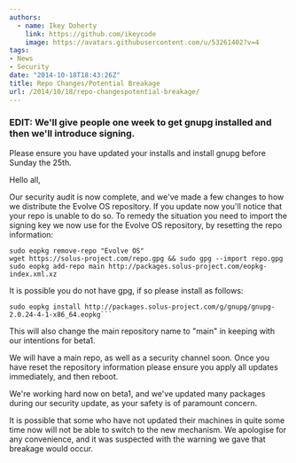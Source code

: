 ```yaml
---
authors:
  - name: Ikey Doherty
    link: https://github.com/ikeycode
    image: https://avatars.githubusercontent.com/u/53261402?v=4
tags:
- News
- Security
date: "2014-10-18T18:43:26Z"
title: Repo Changes/Potential Breakage
url: /2014/10/18/repo-changespotential-breakage/
---
```


### EDIT: We'll give people one week to get gnupg installed and then we'll introduce signing.
  
Please ensure you have updated your installs and install gnupg before Sunday the 25th.

Hello all,

Our security audit is now complete, and we've made a few changes to how we distribute the Evolve OS repository. If you update now you'll notice that your repo 
is unable to do so. To remedy the situation you need to import the signing key we now use for the Evolve OS repository, by resetting the repo information:

```
sudo eopkg remove-repo "Evolve OS"
wget https://solus-project.com/repo.gpg && sudo gpg --import repo.gpg
sudo eopkg add-repo main http://packages.solus-project.com/eopkg-index.xml.xz
```

It is possible you do not have gpg, if so please install as follows:

```
sudo eopkg install http://packages.solus-project.com/g/gnupg/gnupg-2.0.24-4-1-x86_64.eopkg```
```

This will also change the main repository name to "main" in keeping with our intentions for beta1.
  
We will have a main repo, as well as a security channel soon. Once you have reset the repository information please ensure you apply all updates immediately, and then reboot.

We're working hard now on beta1, and we've updated many packages during our security update, as your safety is of paramount concern.

It is possible that some who have not updated their machines in quite some time now will not be able to switch to the new mechanism. We apologise for any 
convenience, and it was suspected with the warning we gave that breakage would occur.